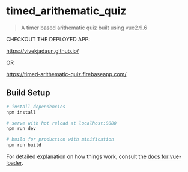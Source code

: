 # timed_arithematic_quiz

> A timer based arithematic quiz built using vue2.9.6

CHECKOUT THE DEPLOYED APP: 
  
  https://vivekjadaun.github.io/
  
  OR
  
  https://timed-arithematic-quiz.firebaseapp.com/

## Build Setup

``` bash
# install dependencies
npm install

# serve with hot reload at localhost:8080
npm run dev

# build for production with minification
npm run build
```

For detailed explanation on how things work, consult the [docs for vue-loader](http://vuejs.github.io/vue-loader).
